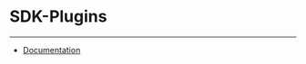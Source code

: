 # SDK-Plugins
***
* [Documentation](https://mobfox.atlassian.net/wiki/spaces/PUMD/pages/479592521/Plugins) 

